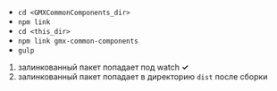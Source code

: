 - `cd <GMXCommonComponents_dir>`
- `npm link`
- `cd <this_dir>`
- `npm link gmx-common-components`
- `gulp`


1. залинкованный пакет попадает под watch **✓**
1. залинкованный пакет попадает в директорию `dist` после сборки
